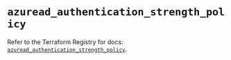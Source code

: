 # `azuread_authentication_strength_policy`

Refer to the Terraform Registry for docs: [`azuread_authentication_strength_policy`](https://registry.terraform.io/providers/hashicorp/azuread/2.48.0/docs/resources/authentication_strength_policy).
